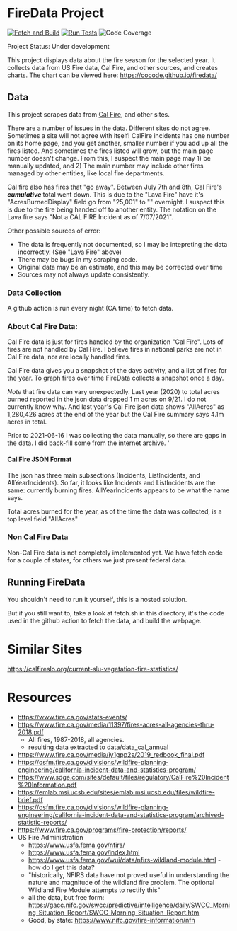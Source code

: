 # FireData Project
[![Fetch and Build](https://github.com/cocode/firedata/actions/workflows/fetch.yml/badge.svg)](https://github.com/cocode/firedata/actions/workflows/fetch.yml)
[![Run Tests](https://github.com/cocode/firedata/actions/workflows/run_tests.yml/badge.svg)](https://github.com/cocode/firedata/actions/workflows/run_tests.yml)
![Code Coverage](https://img.shields.io/endpoint?style=flat&url=https%3A%2F%2Fraw.githubusercontent.com%2Fcocode%2Ffiredata%2Fmaster%2Fcode-coverage.txt)

Project Status: Under development

This project displays data about the fire season for the selected year.
It collects data from US Fire data, Cal Fire, and other sources, and creates charts.
The chart can be viewed here: https://cocode.github.io/firedata/

## Data 
This project scrapes data from [Cal Fire](https://www.fire.ca.gov/incidents), and other sites. 

There are a number of issues in the data. Different sites do not agree. Sometimes a site will not
agree with itself! CalFire incidents has one number on its home page, and you get another, smaller number if
you add up all the fires listed. And sometimes the fires listed will grow, but the main page number
doesn't change. From this, I suspect the main page may 1) be manually updated, and 2) The main number
may include other fires managed by other entities, like local fire departments.

Cal fire also has fires that "go away". Between July 7th and 8th, Cal Fire's ***cumulative*** total
went down. This is due to the "Lava Fire" have it's "AcresBurnedDisplay" field go from "25,001" to "" overnight.
I suspect this is due to the fire being handed off to another entity. The notation on the Lava fire says
"Not a CAL FIRE Incident as of 7/07/2021". 

Other possible sources of error:

* The data is frequently not documented, so I may be intepreting the data incorrectly. (See "Lava Fire" above)
* There may be bugs in my scraping code. 
* Original data may be an estimate, and this may be corrected over time
* Sources may not always update consistently. 

### Data Collection
A github action is run every night (CA time) to fetch data.

### About Cal Fire Data:
Cal Fire data is just for fires handled by the organization "Cal Fire". Lots of fires are not handled by Cal Fire. 
I believe fires in national parks are not in Cal Fire data, nor are locally handled fires.

Cal Fire data gives you a snapshot of the days activity, and a list of fires for the year. 
To graph fires over time FireData collects a snapshot once a day.

*Note* that fire data can vary unexpectedly. Last year (2020) to total
acres burned reported in the json data dropped 1 m acres on 9/21.
I do not currently know why. And last year's Cal Fire json data shows "AllAcres" as 1,280,426 acres at the end of the
year but the Cal Fire summary says 4.1m acres in total.

Prior to 2021-06-16 I was collecting the data manually, so there are gaps
in the data. I did back-fill some from the internet archive. '

#### Cal Fire JSON Format
The json has three main subsections (Incidents, ListIncidents, and AllYearIncidents). So far, it looks
like Incidents and ListIncidents are the same: currently burning fires. AllYearIncidents appears to be what 
the name says.

Total acres burned for the year, as of the time the data was collected, is a top level field "AllAcres"

### Non Cal Fire Data
Non-Cal Fire data is not completely implemented yet. We have fetch code for a couple of states, for others
we just present federal data.

## Running FireData
You shouldn't need to run it yourself, this is a hosted solution. 

But if you still want to, take a look at fetch.sh in this directory, it's the code used
in the github action to fetch the data, and build the webpage.


# Similar Sites
https://calfireslo.org/current-slu-vegetation-fire-statistics/

# Resources
* https://www.fire.ca.gov/stats-events/
* https://www.fire.ca.gov/media/11397/fires-acres-all-agencies-thru-2018.pdf
  * All fires, 1987-2018, all agencies.
  * resulting data extracted to data/data_cal_annual
* https://www.fire.ca.gov/media/iy1gpp2s/2019_redbook_final.pdf
* https://osfm.fire.ca.gov/divisions/wildfire-planning-engineering/california-incident-data-and-statistics-program/
* https://www.sdge.com/sites/default/files/regulatory/CalFire%20Incident%20Information.pdf
* https://emlab.msi.ucsb.edu/sites/emlab.msi.ucsb.edu/files/wildfire-brief.pdf
* https://osfm.fire.ca.gov/divisions/wildfire-planning-engineering/california-incident-data-and-statistics-program/archived-statistic-reports/
* https://www.fire.ca.gov/programs/fire-protection/reports/
* US Fire Administration  
  * https://www.usfa.fema.gov/nfirs/
  * https://www.usfa.fema.gov/index.html
  * https://www.usfa.fema.gov/wui/data/nfirs-wildland-module.html - how do I get this data?
  * "historically, NFIRS data have not proved useful in understanding the nature and magnitude of the wildland fire problem. The optional Wildland Fire Module attempts to rectify this"
  * all the data, but free form: https://gacc.nifc.gov/swcc/predictive/intelligence/daily/SWCC_Morning_Situation_Report/SWCC_Morning_Situation_Report.htm
  * Good, by state: https://www.nifc.gov/fire-information/nfn
  
